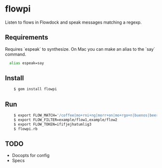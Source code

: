 flowpi
======

Listen to flows in Flowdock and speak messages matching a regexp.

Requirements
------------

Requires `espeak´ to synthesize. On Mac you can make an alias to the
´say´ command.

```bash
  alias espeak=say
```

Install
-------

```bash
    $ gem install flowpi
```

Run
---

```bash
    $ export FLOW_MATCH='/coffee|mo+rni+ng|morr+on|mo+rgo+n|buenos|beer|champagne/i'
    $ export FLOW_FILTER=example/flow1,example/flow2
    $ export FLOW_TOKEN=ififjejhatumlig3
    $ flowpi.rb
```

TODO
----

 * Docopts for config
 * Specs
